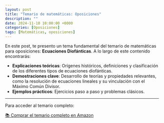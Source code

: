```yaml
---
layout: post
title: "Temario de matemáticas: Oposiciones"
description: ""
date: 2024-11-10 10:00:00 +0000
categories: [Oposiciones]
tags: [Matemáticas, oposiciones]
---
```


En este post, te presento un tema fundamental del temario de matemáticas para oposiciones: **Ecuaciones Diofánticas**. A lo largo de este contenido encontrarás:

- **Explicaciones teóricas**: Orígenes históricos, definiciones y clasificación de los diferentes tipos de ecuaciones diofánticas.
- **Demostraciones clave**: Desarrollo de teorías y propiedades relevantes, como la resolución de ecuaciones lineales y su vinculación con el Máximo Común Divisor.
- **Ejemplos prácticos**: Ejercicios paso a paso y problemas clásicos.


---

Para acceder al temario completo:

[📚 Comprar el temario completo en Amazon](https://www.amazon.es/dp/)
